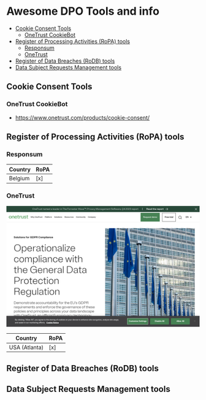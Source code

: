 # Awesome DPO Tools and info

<!-- toc -->

- [Cookie Consent Tools](#cookie-consent-tools)
  * [OneTrust CookieBot](#onetrust-cookiebot)
- [Register of Processing Activities (RoPA) tools](#register-of-processing-activities-ropa-tools)
  * [Responsum](#responsum)
  * [OneTrust](#onetrust)
- [Register of Data Breaches (RoDB) tools](#register-of-data-breaches-rodb-tools)
- [Data Subject Requests Management tools](#data-subject-requests-management-tools)

<!-- tocstop -->

## Cookie Consent Tools

### OneTrust CookieBot
* https://www.onetrust.com/products/cookie-consent/

## Register of Processing Activities (RoPA) tools

### Responsum

| Country | RoPA | 
| ------- | ---- |
| Belgium | [x]  |


### OneTrust

![](shots/onetrust-gdpr.png)

| Country       | RoPA | 
|---------------| ---- |
| USA (Atlanta) | [x]  |

## Register of Data Breaches (RoDB) tools

## Data Subject Requests Management tools